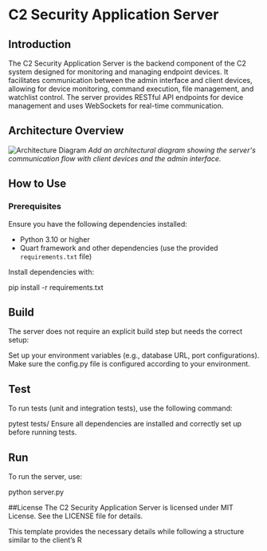 # C2 Security Application Server

## Introduction

The C2 Security Application Server is the backend component of the C2 system designed for monitoring and managing endpoint devices. It facilitates communication between the admin interface and client devices, allowing for device monitoring, command execution, file management, and watchlist control. The server provides RESTful API endpoints for device management and uses WebSockets for real-time communication.

## Architecture Overview

![Architecture Diagram](path/to/architecture-diagram.png)
*Add an architectural diagram showing the server's communication flow with client devices and the admin interface.*

## How to Use

### Prerequisites

Ensure you have the following dependencies installed:
- Python 3.10 or higher
- Quart framework and other dependencies (use the provided `requirements.txt` file)

Install dependencies with:

pip install -r requirements.txt

## Build

The server does not require an explicit build step but needs the correct setup:

Set up your environment variables (e.g., database URL, port configurations).
Make sure the config.py file is configured according to your environment.

## Test

To run tests (unit and integration tests), use the following command:

pytest tests/
Ensure all dependencies are installed and correctly set up before running tests.

## Run
To run the server, use:

python server.py


##License
The C2 Security Application Server is licensed under MIT License. See the LICENSE file for details.


This template provides the necessary details while following a structure similar to the client’s R